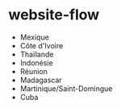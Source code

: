 # website-flow
- Mexique
- Côte d'Ivoire
- Thaïlande
- Indonésie
- Réunion
- Madagascar
- Martinique/Saint-Domingue
- Cuba
